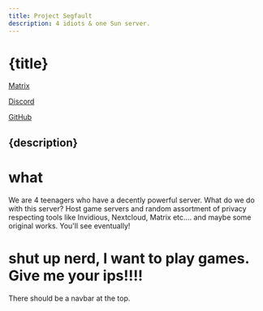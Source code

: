 ```yaml
---
title: Project Segfault
description: 4 idiots & one Sun server.
---
```

<div class="oh-fuck-center">

# {title}

<a href="https://matrix.to/#/#project-segfault:projectsegfau.lt" class="button matrixcolored">Matrix</a>

<a href="https://discord.gg/26EG7fFtfS" class="button discordcolored">Discord</a>

<a href="https://github.com/ProjectSegfault" class="button githubcolored">GitHub</a>


## {description}

# what
<span id="shitfuck">We are 4 teenagers who have a decently powerful server. What do we do with this server? Host game servers and random assortment of privacy respecting tools like Invidious, Nextcloud, Matrix etc.... and maybe some original works. You'll see eventually!</span>

# shut up nerd, I want to play games. Give me your ips!!!!
There should be a navbar at the top.
</div>
